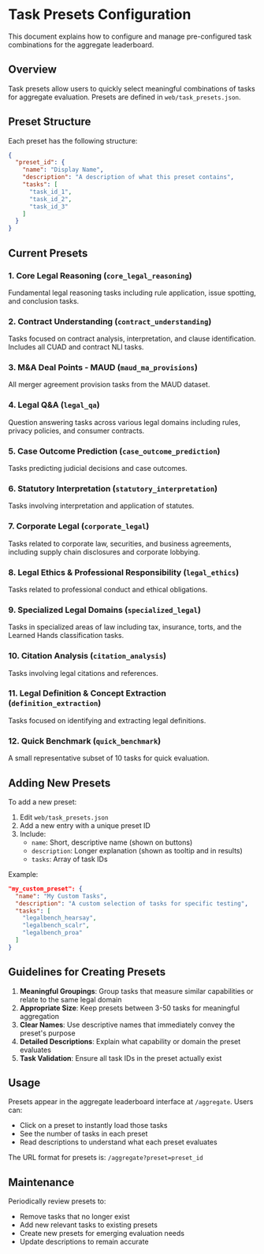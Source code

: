 # Task Presets Configuration

This document explains how to configure and manage pre-configured task combinations for the aggregate leaderboard.

## Overview

Task presets allow users to quickly select meaningful combinations of tasks for aggregate evaluation. Presets are defined in `web/task_presets.json`.

## Preset Structure

Each preset has the following structure:

```json
{
  "preset_id": {
    "name": "Display Name",
    "description": "A description of what this preset contains",
    "tasks": [
      "task_id_1",
      "task_id_2",
      "task_id_3"
    ]
  }
}
```

## Current Presets

### 1. Core Legal Reasoning (`core_legal_reasoning`)
Fundamental legal reasoning tasks including rule application, issue spotting, and conclusion tasks.

### 2. Contract Understanding (`contract_understanding`)
Tasks focused on contract analysis, interpretation, and clause identification. Includes all CUAD and contract NLI tasks.

### 3. M&A Deal Points - MAUD (`maud_ma_provisions`)
All merger agreement provision tasks from the MAUD dataset.

### 4. Legal Q&A (`legal_qa`)
Question answering tasks across various legal domains including rules, privacy policies, and consumer contracts.

### 5. Case Outcome Prediction (`case_outcome_prediction`)
Tasks predicting judicial decisions and case outcomes.

### 6. Statutory Interpretation (`statutory_interpretation`)
Tasks involving interpretation and application of statutes.

### 7. Corporate Legal (`corporate_legal`)
Tasks related to corporate law, securities, and business agreements, including supply chain disclosures and corporate lobbying.

### 8. Legal Ethics & Professional Responsibility (`legal_ethics`)
Tasks related to professional conduct and ethical obligations.

### 9. Specialized Legal Domains (`specialized_legal`)
Tasks in specialized areas of law including tax, insurance, torts, and the Learned Hands classification tasks.

### 10. Citation Analysis (`citation_analysis`)
Tasks involving legal citations and references.

### 11. Legal Definition & Concept Extraction (`definition_extraction`)
Tasks focused on identifying and extracting legal definitions.

### 12. Quick Benchmark (`quick_benchmark`)
A small representative subset of 10 tasks for quick evaluation.

## Adding New Presets

To add a new preset:

1. Edit `web/task_presets.json`
2. Add a new entry with a unique preset ID
3. Include:
   - `name`: Short, descriptive name (shown on buttons)
   - `description`: Longer explanation (shown as tooltip and in results)
   - `tasks`: Array of task IDs

Example:
```json
"my_custom_preset": {
  "name": "My Custom Tasks",
  "description": "A custom selection of tasks for specific testing",
  "tasks": [
    "legalbench_hearsay",
    "legalbench_scalr",
    "legalbench_proa"
  ]
}
```

## Guidelines for Creating Presets

1. **Meaningful Groupings**: Group tasks that measure similar capabilities or relate to the same legal domain
2. **Appropriate Size**: Keep presets between 3-50 tasks for meaningful aggregation
3. **Clear Names**: Use descriptive names that immediately convey the preset's purpose
4. **Detailed Descriptions**: Explain what capability or domain the preset evaluates
5. **Task Validation**: Ensure all task IDs in the preset actually exist

## Usage

Presets appear in the aggregate leaderboard interface at `/aggregate`. Users can:
- Click on a preset to instantly load those tasks
- See the number of tasks in each preset
- Read descriptions to understand what each preset evaluates

The URL format for presets is: `/aggregate?preset=preset_id`

## Maintenance

Periodically review presets to:
- Remove tasks that no longer exist
- Add new relevant tasks to existing presets
- Create new presets for emerging evaluation needs
- Update descriptions to remain accurate